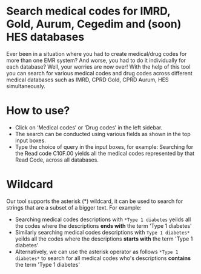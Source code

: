 # Search medical codes for IMRD, Gold, Aurum, Cegedim and (soon) HES databases

Ever been in a situation where you had to create medical/drug codes for more than one EMR system? And worse, you had to do it individually for each database? Well, your worries are now over! With the help of this tool you can search for various medical codes and drug codes across different medical databases such as IMRD, CPRD Gold, CPRD Aurum, HES simultaneously.



# How to use?

- Click on ‘Medical codes’ or ‘Drug codes’ in the left sidebar.
- The search can be conducted using various fields as shown in the top input boxes.
- Type the choice of query in the input boxes, for example: Searching for the Read code C10F.00 yields all the medical codes represented by that Read Code, across all databases. 


# Wildcard

Our tool supports the asterisk (\*) wildcard, it can be used to search for strings that are a subset of a bigger text. For example:
 - Searching medical codes descriptions with `*Type 1 diabetes` yeilds all the codes where the descriptions **ends with** the term 'Type 1 diabetes'
 - Similarly searching medical codes descriptions with `Type 1 diabetes*` yeilds all the codes where the descriptions **starts with** the term 'Type 1 diabetes'
 - Alternatively, we can use the asterisk operator as follows `*Type 1 diabetes*` to search for all medical codes who's descriptions **contains** the term 'Type 1 diabetes'
 

